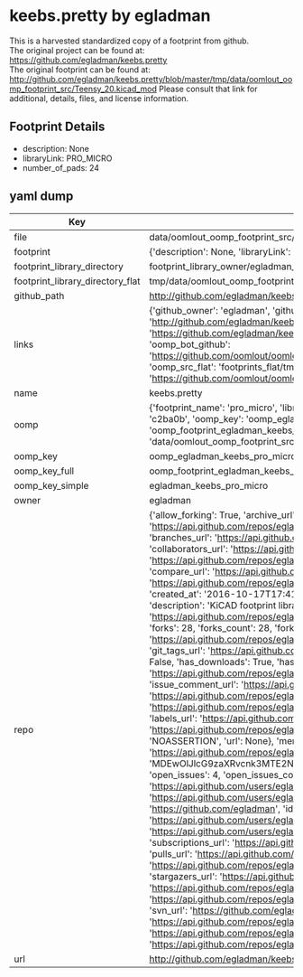 # keebs.pretty by egladman  
This is a harvested standardized copy of a footprint from github.  
The original project can be found at:  
https://github.com/egladman/keebs.pretty  
The original footprint can be found at:
http://github.com/egladman/keebs.pretty/blob/master/tmp/data/oomlout_oomp_footprint_src/Teensy_20.kicad_mod
Please consult that link for additional, details, files, and license information.  
## Footprint Details
* description: None  
* libraryLink: PRO_MICRO  
* number_of_pads: 24  
## yaml dump  
| Key | Value |  
| --- | --- |  
| file | data/oomlout_oomp_footprint_src/keebs.pretty/Pro_Micro.kicad_mod |  
| footprint | {'description': None, 'libraryLink': 'PRO_MICRO', 'number_of_pads': 24} |  
| footprint_library_directory | footprint_library_owner/egladman_keebs.pretty |  
| footprint_library_directory_flat | tmp/data/oomlout_oomp_footprint_src/footprints_flat/egladman_keebs_pro_micro/working |  
| github_path | http://github.com/egladman/keebs.pretty/blob/master/tmp/data/oomlout_oomp_footprint_src/Pro_Micro.kicad_mod |  
| links | {'github_owner': 'egladman', 'github_repo_name': 'keebs.pretty', 'github_src': 'http://github.com/egladman/keebs.pretty/blob/master/tmp/data/oomlout_oomp_footprint_src/Teensy_20.kicad_mod', 'github_src_repo': 'https://github.com/egladman/keebs.pretty', 'oomp_bot': 'tmp/data/oomlout_oomp_footprint_src/footprints/egladman_keebs_pro_micro/working', 'oomp_bot_github': 'https://github.com/oomlout/oomlout_oomp_footprint_bot/tree/main/tmp/data/oomlout_oomp_footprint_src/footprints/egladman_keebs_pro_micro/working', 'oomp_src_flat': 'footprints_flat/tmp/data/oomlout_oomp_footprint_src/footprints_flat/egladman_keebs_pro_micro/working', 'oomp_src_flat_github': 'https://github.com/oomlout/oomlout_oomp_footprint_src/tree/main/tmp/data/oomlout_oomp_footprint_src/footprints_flat/egladman_keebs_pro_micro/working'} |  
| name | keebs.pretty |  
| oomp | {'footprint_name': 'pro_micro', 'library_name': 'keebs', 'md5': 'c2ba0b7bfc369c533d421fe5f6545b32', 'md5_10': 'c2ba0b7bfc', 'md5_5': 'c2ba0', 'md5_6': 'c2ba0b', 'oomp_key': 'oomp_egladman_keebs_pro_micro', 'oomp_key_extra': 'oomp_footprint_egladman_keebs_pro_micro', 'oomp_key_full': 'oomp_footprint_egladman_keebs_pro_micro_c2ba0b', 'oomp_key_simple': 'egladman_keebs_pro_micro', 'original_filename': 'data/oomlout_oomp_footprint_src/keebs.pretty/Pro_Micro.kicad_mod', 'owner_name': 'egladman'} |  
| oomp_key | oomp_egladman_keebs_pro_micro |  
| oomp_key_full | oomp_footprint_egladman_keebs_pro_micro |  
| oomp_key_simple | egladman_keebs_pro_micro |  
| owner | egladman |  
| repo | {'allow_forking': True, 'archive_url': 'https://api.github.com/repos/egladman/keebs.pretty/{archive_format}{/ref}', 'archived': False, 'assignees_url': 'https://api.github.com/repos/egladman/keebs.pretty/assignees{/user}', 'blobs_url': 'https://api.github.com/repos/egladman/keebs.pretty/git/blobs{/sha}', 'branches_url': 'https://api.github.com/repos/egladman/keebs.pretty/branches{/branch}', 'clone_url': 'https://github.com/egladman/keebs.pretty.git', 'collaborators_url': 'https://api.github.com/repos/egladman/keebs.pretty/collaborators{/collaborator}', 'comments_url': 'https://api.github.com/repos/egladman/keebs.pretty/comments{/number}', 'commits_url': 'https://api.github.com/repos/egladman/keebs.pretty/commits{/sha}', 'compare_url': 'https://api.github.com/repos/egladman/keebs.pretty/compare/{base}...{head}', 'contents_url': 'https://api.github.com/repos/egladman/keebs.pretty/contents/{+path}', 'contributors_url': 'https://api.github.com/repos/egladman/keebs.pretty/contributors', 'created_at': '2016-10-17T17:41:17Z', 'default_branch': 'master', 'deployments_url': 'https://api.github.com/repos/egladman/keebs.pretty/deployments', 'description': 'KiCAD footprint library for hybrid MX/Alps footprints and microcontrollers', 'disabled': False, 'downloads_url': 'https://api.github.com/repos/egladman/keebs.pretty/downloads', 'events_url': 'https://api.github.com/repos/egladman/keebs.pretty/events', 'fork': False, 'forks': 28, 'forks_count': 28, 'forks_url': 'https://api.github.com/repos/egladman/keebs.pretty/forks', 'full_name': 'egladman/keebs.pretty', 'git_commits_url': 'https://api.github.com/repos/egladman/keebs.pretty/git/commits{/sha}', 'git_refs_url': 'https://api.github.com/repos/egladman/keebs.pretty/git/refs{/sha}', 'git_tags_url': 'https://api.github.com/repos/egladman/keebs.pretty/git/tags{/sha}', 'git_url': 'git://github.com/egladman/keebs.pretty.git', 'has_discussions': False, 'has_downloads': True, 'has_issues': True, 'has_pages': False, 'has_projects': True, 'has_wiki': False, 'homepage': '', 'hooks_url': 'https://api.github.com/repos/egladman/keebs.pretty/hooks', 'html_url': 'https://github.com/egladman/keebs.pretty', 'id': 71164762, 'is_template': False, 'issue_comment_url': 'https://api.github.com/repos/egladman/keebs.pretty/issues/comments{/number}', 'issue_events_url': 'https://api.github.com/repos/egladman/keebs.pretty/issues/events{/number}', 'issues_url': 'https://api.github.com/repos/egladman/keebs.pretty/issues{/number}', 'keys_url': 'https://api.github.com/repos/egladman/keebs.pretty/keys{/key_id}', 'labels_url': 'https://api.github.com/repos/egladman/keebs.pretty/labels{/name}', 'language': None, 'languages_url': 'https://api.github.com/repos/egladman/keebs.pretty/languages', 'license': {'key': 'other', 'name': 'Other', 'node_id': 'MDc6TGljZW5zZTA=', 'spdx_id': 'NOASSERTION', 'url': None}, 'merges_url': 'https://api.github.com/repos/egladman/keebs.pretty/merges', 'milestones_url': 'https://api.github.com/repos/egladman/keebs.pretty/milestones{/number}', 'mirror_url': None, 'name': 'keebs.pretty', 'network_count': 28, 'node_id': 'MDEwOlJlcG9zaXRvcnk3MTE2NDc2Mg==', 'notifications_url': 'https://api.github.com/repos/egladman/keebs.pretty/notifications{?since,all,participating}', 'open_issues': 4, 'open_issues_count': 4, 'owner': {'avatar_url': 'https://avatars.githubusercontent.com/u/8713153?v=4', 'events_url': 'https://api.github.com/users/egladman/events{/privacy}', 'followers_url': 'https://api.github.com/users/egladman/followers', 'following_url': 'https://api.github.com/users/egladman/following{/other_user}', 'gists_url': 'https://api.github.com/users/egladman/gists{/gist_id}', 'gravatar_id': '', 'html_url': 'https://github.com/egladman', 'id': 8713153, 'login': 'egladman', 'node_id': 'MDQ6VXNlcjg3MTMxNTM=', 'organizations_url': 'https://api.github.com/users/egladman/orgs', 'received_events_url': 'https://api.github.com/users/egladman/received_events', 'repos_url': 'https://api.github.com/users/egladman/repos', 'site_admin': False, 'starred_url': 'https://api.github.com/users/egladman/starred{/owner}{/repo}', 'subscriptions_url': 'https://api.github.com/users/egladman/subscriptions', 'type': 'User', 'url': 'https://api.github.com/users/egladman'}, 'private': False, 'pulls_url': 'https://api.github.com/repos/egladman/keebs.pretty/pulls{/number}', 'pushed_at': '2020-08-11T11:05:59Z', 'releases_url': 'https://api.github.com/repos/egladman/keebs.pretty/releases{/id}', 'size': 48, 'ssh_url': 'git@github.com:egladman/keebs.pretty.git', 'stargazers_count': 154, 'stargazers_url': 'https://api.github.com/repos/egladman/keebs.pretty/stargazers', 'statuses_url': 'https://api.github.com/repos/egladman/keebs.pretty/statuses/{sha}', 'subscribers_count': 12, 'subscribers_url': 'https://api.github.com/repos/egladman/keebs.pretty/subscribers', 'subscription_url': 'https://api.github.com/repos/egladman/keebs.pretty/subscription', 'svn_url': 'https://github.com/egladman/keebs.pretty', 'tags_url': 'https://api.github.com/repos/egladman/keebs.pretty/tags', 'teams_url': 'https://api.github.com/repos/egladman/keebs.pretty/teams', 'temp_clone_token': None, 'topics': ['kicad-library'], 'trees_url': 'https://api.github.com/repos/egladman/keebs.pretty/git/trees{/sha}', 'updated_at': '2023-09-16T23:11:52Z', 'url': 'https://api.github.com/repos/egladman/keebs.pretty', 'visibility': 'public', 'watchers': 154, 'watchers_count': 154, 'web_commit_signoff_required': False} |  
| url | http://github.com/egladman/keebs.pretty |  


